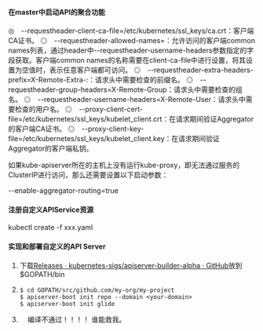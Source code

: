 #### 在master中启动API的聚合功能

◎　--requestheader-client-ca-file=/etc/kubernetes/ssl_keys/ca.crt：客户端CA证书。
◎　--requestheader-allowed-names=：允许访问的客户端common names列表，通过header中--requestheader-username-headers参数指定的字段获取。客户端common names的名称需要在client-ca-file中进行设置，将其设置为空值时，表示任意客户端都可访问。
◎　--requestheader-extra-headers-prefix=X-Remote-Extra-:：请求头中需要检查的前缀名。
◎　--requestheader-group-headers=X-Remote-Group：请求头中需要检查的组名。
◎　--requestheader-username-headers=X-Remote-User：请求头中需要检查的用户名。
◎　--proxy-client-cert-file=/etc/kubernetes/ssl_keys/kubelet_client.crt：在请求期间验证Aggregator的客户端CA证书。
◎　--proxy-client-key-file=/etc/kubernetes/ssl_keys/kubelet_client.key：在请求期间验证Aggregator的客户端私钥。

如果kube-apiserver所在的主机上没有运行kube-proxy，即无法通过服务的ClusterIP进行访问，那么还需要设置以下启动参数：

--enable-aggregator-routing=true

#### 注册自定义APIService资源

kubectl create -f   xxx.yaml

#### 实现和部署自定义的API Server

1. 下载[Releases · kubernetes-sigs/apiserver-builder-alpha · GitHub](https://github.com/kubernetes-sigs/apiserver-builder-alpha/releases)放到 $GOPATH/bin

2. ```
   $ cd GOPATH/src/github.com/my-org/my-project
   $ apiserver-boot init repo --domain <your-domain>
   $ apiserver-boot init glide
   ```

3.     编译不通过！！！！ 谁能救我。

